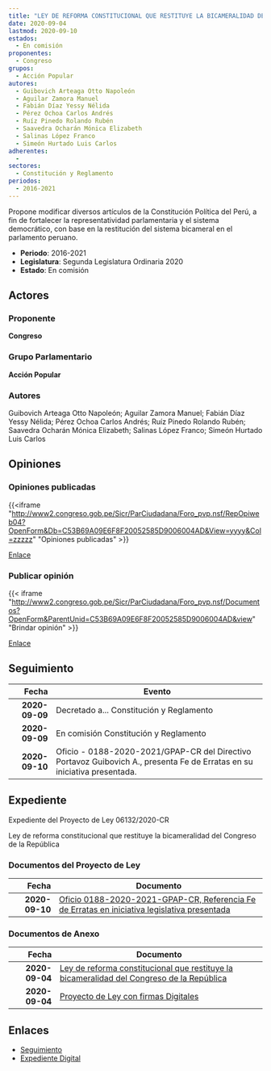 ```yaml
---
title: "LEY DE REFORMA CONSTITUCIONAL QUE RESTITUYE LA BICAMERALIDAD DEL CONGRESO DE LA REPÚBLICA"
date: 2020-09-04
lastmod: 2020-09-10
estados: 
  - En comisión
proponentes: 
  - Congreso
grupos: 
  - Acción Popular
autores: 
  - Guibovich Arteaga Otto Napoleón
  - Aguilar Zamora Manuel
  - Fabián Díaz Yessy Nélida
  - Pérez Ochoa Carlos Andrés
  - Ruíz Pinedo Rolando Rubén
  - Saavedra Ocharán Mónica Elizabeth
  - Salinas López Franco
  - Simeón Hurtado Luis Carlos
adherentes: 
  - 
sectores: 
  - Constitución y Reglamento
periodos: 
  - 2016-2021
---
```


Propone modificar diversos artículos de la Constitución Política del Perú, a fin de fortalecer la representatividad parlamentaria y el sistema democrático, con base en la restitución del sistema bicameral en el parlamento peruano.

- **Periodo**: 2016-2021
- **Legislatura**: Segunda Legislatura Ordinaria 2020
- **Estado**: En comisión

## Actores

### Proponente

**Congreso**

### Grupo Parlamentario

**Acción Popular**

### Autores

Guibovich Arteaga Otto Napoleón; Aguilar Zamora Manuel; Fabián Díaz Yessy Nélida; Pérez Ochoa Carlos Andrés; Ruíz Pinedo Rolando Rubén; Saavedra Ocharán Mónica Elizabeth; Salinas López Franco; Simeón Hurtado Luis Carlos


## Opiniones

### Opiniones publicadas

{{<iframe "http://www2.congreso.gob.pe/Sicr/ParCiudadana/Foro_pvp.nsf/RepOpiweb04?OpenForm&Db=C53B69A09E6F8F20052585D9006004AD&View=yyyy&Col=zzzzz" "Opiniones publicadas" >}}

[Enlace](http://www2.congreso.gob.pe/Sicr/ParCiudadana/Foro_pvp.nsf/RepOpiweb04?OpenForm&Db=C53B69A09E6F8F20052585D9006004AD&View=yyyy&Col=zzzzz)
### Publicar opinión

{{< iframe "http://www2.congreso.gob.pe/Sicr/ParCiudadana/Foro_pvp.nsf/Documentos?OpenForm&ParentUnid=C53B69A09E6F8F20052585D9006004AD&view" "Brindar opinión" >}}

[Enlace](http://www2.congreso.gob.pe/Sicr/ParCiudadana/Foro_pvp.nsf/Documentos?OpenForm&ParentUnid=C53B69A09E6F8F20052585D9006004AD&view)

## Seguimiento

| Fecha | Evento |
|------:|--------|
| **2020-09-09** | Decretado a... Constitución y Reglamento|
| **2020-09-09** | En comisión Constitución y Reglamento|
| **2020-09-10** | Oficio - 0188-2020-2021/GPAP-CR del Directivo Portavoz Guibovich A., presenta Fe de Erratas en su iniciativa presentada.|


## Expediente

Expediente del Proyecto de Ley 06132/2020-CR

Ley de reforma constitucional que restituye la bicameralidad del Congreso de la República


### Documentos del Proyecto de Ley

| Fecha | Documento |
|------:|--------|
| **2020-09-10** | [Oficio 0188-2020-2021-GPAP-CR, Referencia Fe de Erratas en iniciativa legislativa presentada](http://www.leyes.congreso.gob.pe/Documentos/2016_2021/Oficios/Grupos_Parlamentarios/OFICIO-0188-2020-2021-GPAP-CR.pdf) |

### Documentos de Anexo

| Fecha | Documento |
|------:|--------|
| **2020-09-04** | [Ley de reforma constitucional que restituye la bicameralidad del Congreso de la República](http://www.leyes.congreso.gob.pe/Documentos/2016_2021/Proyectos_de_Ley_y_de_Resoluciones_Legislativas/PL06132-20200904.pdf) |
| **2020-09-04** | [Proyecto de Ley con firmas Digitales](http://www.leyes.congreso.gob.pe/Documentos/2016_2021/Proyectos_de_Ley_y_de_Resoluciones_Legislativas/Proyectos_Firmas_digitales/PL06132.pdf) |

## Enlaces 

- [Seguimiento](http://www2.congreso.gob.pehttp://www2.congreso.gob.pe/Sicr/TraDocEstProc/CLProLey2016.nsf/f7fff46988ca05b1052578e100829cc7/b8379f34299e2d22052585d90079bc6a?OpenDocument)
- [Expediente Digital](http://www2.congreso.gob.pehttp://www2.congreso.gob.pe/Sicr/TraDocEstProc/CLProLey2016.nsf/f7fff46988ca05b1052578e100829cc7/b8379f34299e2d22052585d90079bc6a?OpenDocument&Click=05257FB7005EB655.eb71d0cf91d8294e05256cdf006b5706/$Body/0.1C6C)
